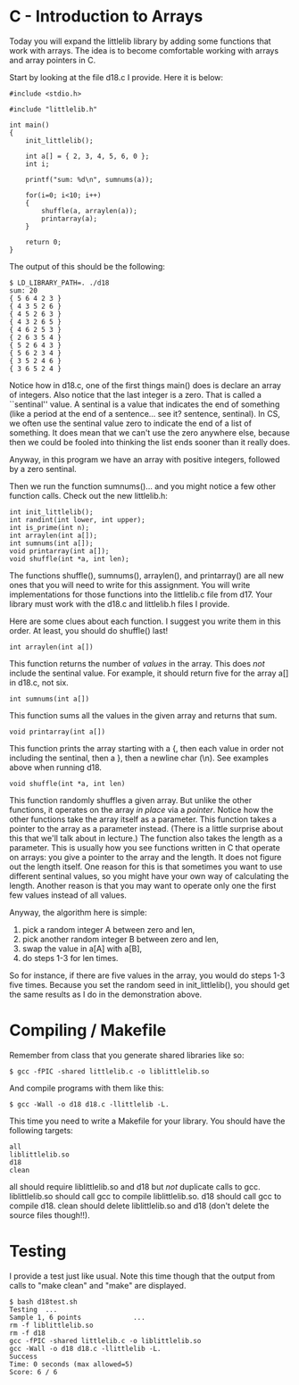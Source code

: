 # C - Introduction to Arrays

Today you will expand the littlelib library by adding some functions that work with arrays.  The idea is to become comfortable working with arrays and array pointers in C.

Start by looking at the file d18.c I provide.  Here it is below:

    #include <stdio.h> 

    #include "littlelib.h"

    int main() 
    {
        init_littlelib();
        
        int a[] = { 2, 3, 4, 5, 6, 0 };
        int i;
        
        printf("sum: %d\n", sumnums(a));
        
        for(i=0; i<10; i++)
        {
            shuffle(a, arraylen(a));
            printarray(a);
        }
            
        return 0; 
    }

The output of this should be the following:

    $ LD_LIBRARY_PATH=. ./d18 
    sum: 20
    { 5 6 4 2 3 }
    { 4 3 5 2 6 }
    { 4 5 2 6 3 }
    { 4 3 2 6 5 }
    { 4 6 2 5 3 }
    { 2 6 3 5 4 }
    { 5 2 6 4 3 }
    { 5 6 2 3 4 }
    { 3 5 2 4 6 }
    { 3 6 5 2 4 }
    
Notice how in d18.c, one of the first things main() does is declare an array of integers.  Also notice that the last integer is a zero.  That is called a ``sentinal'' value.  A sentinal is a value that indicates the end of something (like a period at the end of a sentence... see it? sentence, sentinal).  In CS, we often use the sentinal value zero to indicate the end of a list of something.  It does mean that we can't use the zero anywhere else, because then we could be fooled into thinking the list ends sooner than it really does.

Anyway, in this program we have an array with positive integers, followed by a zero sentinal.

Then we run the function sumnums()... and you might notice a few other function calls.  Check out the new littlelib.h:

    int init_littlelib();
    int randint(int lower, int upper);
    int is_prime(int n);
    int arraylen(int a[]);
    int sumnums(int a[]);
    void printarray(int a[]);
    void shuffle(int *a, int len);
    
The functions shuffle(), sumnums(), arraylen(), and printarray() are all new ones that you will need to write for this assignment.  You will write implementations for those functions into the littlelib.c file from d17.  Your library must work with the d18.c and littlelib.h files I provide.

Here are some clues about each function.  I suggest you write them in this order.  At least, you should do shuffle() last!


    int arraylen(int a[])

This function returns the number of *values* in the array.  This does *not* include the sentinal value.  For example, it should return five for the array a[] in d18.c, not six.


    int sumnums(int a[])

This function sums all the values in the given array and returns that sum.


    void printarray(int a[])

This function prints the array starting with a {, then each value in order not including the sentinal, then a }, then a newline char (\n).  See examples above when running d18.


    void shuffle(int *a, int len)
    
This function randomly shuffles a given array.  But unlike the other functions, it operates on the array *in place* via a *pointer*.  Notice how the other functions take the array itself as a parameter.  This function takes a pointer to the array as a parameter instead.  (There is a little surprise about this that we'll talk about in lecture.)  The function also takes the length as a parameter.  This is usually how you see functions written in C that operate on arrays: you give a pointer to the array and the length.  It does not figure out the length itself.  One reason for this is that sometimes you want to use different sentinal values, so you might have your own way of calculating the length.  Another reason is that you may want to operate only one the first few values instead of all values.

Anyway, the algorithm here is simple:
1) pick a random integer A between zero and len,
2) pick another random integer B between zero and len,
3) swap the value in a[A] with a[B],
4) do steps 1-3 for len times.

So for instance, if there are five values in the array, you would do steps 1-3 five times.  Because you set the random seed in init_littlelib(), you should get the same results as I do in the demonstration above.

# Compiling / Makefile

Remember from class that you generate shared libraries like so:

    $ gcc -fPIC -shared littlelib.c -o liblittlelib.so
    
And compile programs with them like this:

    $ gcc -Wall -o d18 d18.c -llittlelib -L.

This time you need to write a Makefile for your library.  You should have the following targets:

    all
    liblittlelib.so
    d18
    clean

all should require liblittlelib.so and d18 but *not* duplicate calls to gcc.
liblittlelib.so should call gcc to compile liblittlelib.so.
d18 should call gcc to compile d18.
clean should delete liblittlelib.so and d18 (don't delete the source files though!!).

# Testing

I provide a test just like usual.  Note this time though that the output from calls to "make clean" and "make" are displayed.

    $ bash d18test.sh 
    Testing  ...
    Sample 1, 6 points             ...
    rm -f liblittlelib.so
    rm -f d18
    gcc -fPIC -shared littlelib.c -o liblittlelib.so
    gcc -Wall -o d18 d18.c -llittlelib -L.
    Success
    Time: 0 seconds (max allowed=5)
    Score: 6 / 6


